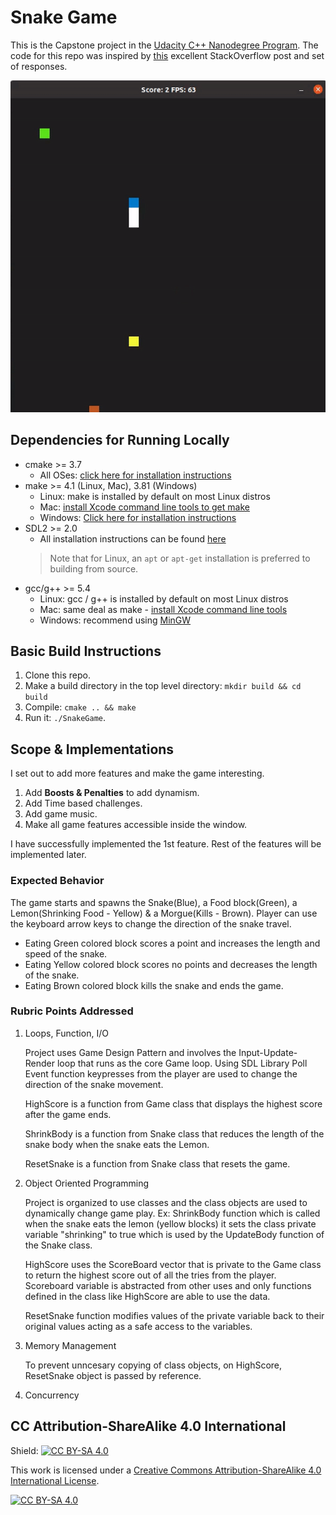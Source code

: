 # Snake Game

This is the Capstone project in the [Udacity C++ Nanodegree Program](https://www.udacity.com/course/c-plus-plus-nanodegree--nd213). The code for this repo was inspired by [this](https://codereview.stackexchange.com/questions/212296/snake-game-in-c-with-sdl) excellent StackOverflow post and set of responses.

<img src="snake_game.gif"/>

## Dependencies for Running Locally
* cmake >= 3.7
  * All OSes: [click here for installation instructions](https://cmake.org/install/)
* make >= 4.1 (Linux, Mac), 3.81 (Windows)
  * Linux: make is installed by default on most Linux distros
  * Mac: [install Xcode command line tools to get make](https://developer.apple.com/xcode/features/)
  * Windows: [Click here for installation instructions](http://gnuwin32.sourceforge.net/packages/make.htm)
* SDL2 >= 2.0
  * All installation instructions can be found [here](https://wiki.libsdl.org/Installation)
  >Note that for Linux, an `apt` or `apt-get` installation is preferred to building from source. 
* gcc/g++ >= 5.4
  * Linux: gcc / g++ is installed by default on most Linux distros
  * Mac: same deal as make - [install Xcode command line tools](https://developer.apple.com/xcode/features/)
  * Windows: recommend using [MinGW](http://www.mingw.org/)

## Basic Build Instructions

1. Clone this repo.
2. Make a build directory in the top level directory: `mkdir build && cd build`
3. Compile: `cmake .. && make`
4. Run it: `./SnakeGame`.


## Scope & Implementations

I set out to add more features and make the game interesting.
1. Add <b>Boosts & Penalties</b> to add dynamism.
2. Add Time based challenges.
3. Add game music.
4. Make all game features accessible inside the window.

I have successfully implemented the 1st feature. Rest of the features will be implemented later.

<!-- ### Boosts and Penalties
In the game Green blocks are food, they grow the length of the snake and also increase speed of movement. Brown block is the Morgue, which when passed over will kill the snake and the game will end. Yellow blocks give a chance to decrease speed and reduce length while still maintaining the score. As the snake keeps eating the food the speed will be difficult to manage so the player can use this as a way to keep them in the game. I also wanted to make them appear only after certain turns, but it broke my game. Will try again. -->


### Expected Behavior
The game starts and spawns the Snake(Blue), a Food block(Green), a Lemon(Shrinking Food - Yellow) & a Morgue(Kills - Brown). Player can use the keyboard arrow keys to change the direction of the snake travel.
* Eating Green colored block scores a point and increases the length and speed of the snake.
* Eating Yellow colored block scores no points and decreases the length of the snake.
* Eating Brown colored block kills the snake and ends the game.

### Rubric Points Addressed

1. Loops, Function, I/O

    Project uses Game Design Pattern and involves the Input-Update-Render loop that runs as the core Game loop. Using SDL Library Poll Event function keypresses from the player are used to change the direction of the snake movement.

    HighScore is a function from Game class that displays the highest score after the game ends.

    ShrinkBody is a function from Snake class that reduces the length of the snake body when the snake eats the Lemon.

    ResetSnake is a function from Snake class that resets the game. 

2. Object Oriented Programming

    Project is organized to use classes and the class objects are used to dynamically change game play. Ex: ShrinkBody function which is called when the snake eats the lemon (yellow blocks) it sets the class private variable "shrinking" to true which is used by the UpdateBody function of the Snake class.

    HighScore uses the ScoreBoard vector that is private to the Game class to return the highest score out of all the tries from the player. Scoreboard variable is abstracted from other uses and only functions defined in the class like HighScore are able to use the data.

    ResetSnake function modifies values of the private variable back to their original values acting as a safe access to the variables. 

3. Memory Management

    To prevent unncesary copying of class objects, on HighScore, ResetSnake object is passed by reference.

4. Concurrency
    


## CC Attribution-ShareAlike 4.0 International


Shield: [![CC BY-SA 4.0][cc-by-sa-shield]][cc-by-sa]

This work is licensed under a
[Creative Commons Attribution-ShareAlike 4.0 International License][cc-by-sa].

[![CC BY-SA 4.0][cc-by-sa-image]][cc-by-sa]

[cc-by-sa]: http://creativecommons.org/licenses/by-sa/4.0/
[cc-by-sa-image]: https://licensebuttons.net/l/by-sa/4.0/88x31.png
[cc-by-sa-shield]: https://img.shields.io/badge/License-CC%20BY--SA%204.0-lightgrey.svg
